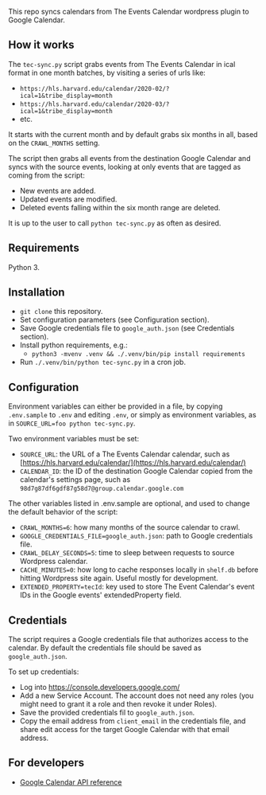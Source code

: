 This repo syncs calendars from The Events Calendar wordpress plugin to
Google Calendar.

## How it works ##

The `tec-sync.py` script grabs events from The Events Calendar in ical format in one month batches, by 
visiting a series of urls like:
 
* `https://hls.harvard.edu/calendar/2020-02/?ical=1&tribe_display=month`
* `https://hls.harvard.edu/calendar/2020-03/?ical=1&tribe_display=month`
* etc.

It starts with the current month and by default grabs six months in all, based on the `CRAWL_MONTHS`
setting.

The script then grabs all events from the destination Google Calendar and syncs with the source events,
looking at only events that are tagged as coming from the script:

* New events are added.
* Updated events are modified.
* Deleted events falling within the six month range are deleted.

It is up to the user to call `python tec-sync.py` as often as desired.

## Requirements ##

Python 3.

## Installation ##

* `git clone` this repository.
* Set configuration parameters (see Configuration section).
* Save Google credentials file to `google_auth.json` (see Credentials section).
* Install python requirements, e.g.:
  * `python3 -mvenv .venv && ./.venv/bin/pip install requirements`
* Run `./.venv/bin/python tec-sync.py` in a cron job. 

## Configuration ##

Environment variables can either be provided in a file, by copying `.env.sample` to `.env` and
editing `.env`, or simply as environment variables, as in `SOURCE_URL=foo python tec-sync.py`.

Two environment variables must be set:

* `SOURCE_URL`: the URL of a The Events Calendar calendar, such as 
[https://hls.harvard.edu/calendar/](https://hls.harvard.edu/calendar/)
* `CALENDAR_ID`: the ID of the destination Google Calendar copied from the
calendar's settings page, such as `98d7g87df6gdf87g58d7@group.calendar.google.com`

The other variables listed in .env.sample are optional, and used to change the default
behavior of the script:

* `CRAWL_MONTHS=6`: how many months of the source calendar to crawl.
* `GOOGLE_CREDENTIALS_FILE=google_auth.json`: path to Google credentials file.
* `CRAWL_DELAY_SECONDS=5`: time to sleep between requests to source Wordpress calendar.
* `CACHE_MINUTES=0`: how long to cache responses locally in `shelf.db` before hitting Wordpress site again.
   Useful mostly for development.
* `EXTENDED_PROPERTY=tecId`: key used to store The Event Calendar's event IDs in the 
   Google events' extendedProperty field.

## Credentials ##

The script requires a Google credentials file that authorizes access to the calendar.
By default the credentials file should be saved as `google_auth.json`.

To set up credentials:

* Log into https://console.developers.google.com/
* Add a new Service Account. The account does not need any roles (you might need to grant
  it a role and then revoke it under Roles).
* Save the provided credentials fil to `google_auth.json`.
* Copy the email address from `client_email` in the credentials file, and share edit access
  for the target Google Calendar with that email address. 

## For developers ##

* [Google Calendar API reference](https://developers.google.com/calendar/v3/reference/events/list)

